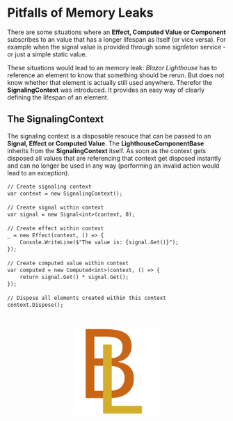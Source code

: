 # Pitfalls of Memory Leaks
There are some situations where an **Effect, Computed Value or Component** subscribes to an value that has a longer lifespan as itself (or vice versa). For example when the signal value is provided through some signleton service - or just a simple static value.

These situations would lead to an memory leak: *Blazor Lighthouse* has to reference an element to know that something should be rerun. But does not know whether that element is actually still used anywhere. Therefor the **SignalingContext** was introduced. It provides an easy way of clearly defining the lifespan of an element.

## The SignalingContext
The signaling context is a disposable resouce that can be passed to an **Signal, Effect or Computed Value**. The **LighthouseComponentBase** inherits from the **SignalingContext** itself. As soon as the context gets disposed all values that are referencing that context get disposed instantly and can no longer be used in any way (performing an invalid action would lead to an exception).

```
// Create signaling context
var context = new SignalingContext();

// Create signal within context
var signal = new Signal<int>(context, 0);

// Create effect within context
_ = new Effect(context, () => {
    Console.WriteLine($"The value is: {signal.Get()}");
});

// Create computed value within context
var computed = new Computed<int>(context, () => {
    return signal.Get() * signal.Get();
}); 

// Dispose all elements created within this context
context.Dispose();
```

<br/>
<p align="center">
    <img src="../img/logo.svg" width="200px" alt="Logo">
</p>